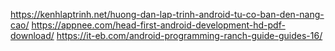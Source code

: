  https://kenhlaptrinh.net/huong-dan-lap-trinh-android-tu-co-ban-den-nang-cao/
 https://appnee.com/head-first-android-development-hd-pdf-download/
 https://it-eb.com/android-programming-ranch-guide-guides-16/
